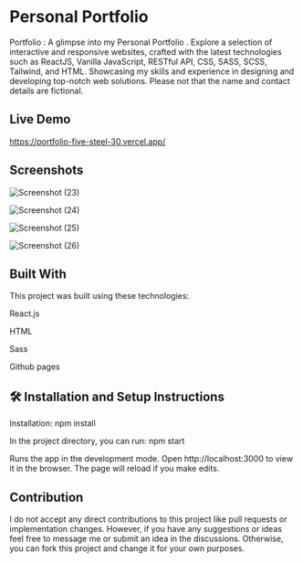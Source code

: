 # Personal Portfolio
Portfolio : A glimpse into my Personal Portfolio . Explore a selection of interactive and responsive websites, crafted with the latest technologies such as ReactJS, Vanilla JavaScript, RESTful API, CSS, SASS, SCSS, Tailwind, and HTML. Showcasing my skills and experience in designing and developing top-notch web solutions. Please not that the name and contact details are fictional.

## Live Demo 
https://portfolio-five-steel-30.vercel.app/

## Screenshots 
![Screenshot (23)](https://github.com/IshaGitHubProfile/Portfolio/assets/143515190/6b270981-5d7f-4be9-bdb7-bedb690f2253)

![Screenshot (24)](https://github.com/IshaGitHubProfile/Portfolio/assets/143515190/502ed382-e185-42f0-96a7-cc6e88be5b75)

![Screenshot (25)](https://github.com/IshaGitHubProfile/Portfolio/assets/143515190/e4d8c91b-8296-42ac-8735-cd97a54d84f9)

![Screenshot (26)](https://github.com/IshaGitHubProfile/Portfolio/assets/143515190/e5b2177a-d5b1-4aab-a323-57d01b7d9a1d)

## Built With

This project was built using these technologies:

React.js

HTML

Sass

Github pages

## 🛠 Installation and Setup Instructions

Installation: npm install

In the project directory, you can run: npm start

Runs the app in the development mode.
Open http://localhost:3000 to view it in the browser. The page will reload if you make edits.

## Contribution

I do not accept any direct contributions to this project like pull requests or implementation changes. However, if you have any suggestions or ideas feel free to message me or submit an idea in the discussions. Otherwise, you can fork this project and change it for your own purposes.
